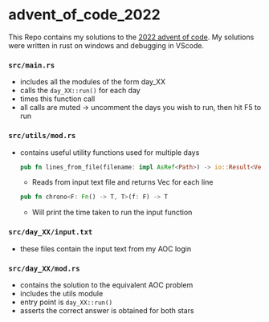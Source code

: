 # advent_of_code_2022

This Repo contains my solutions to the [2022 advent of code](https://adventofcode.com/2022). 
My solutions were written in rust on windows and debugging in VScode.

### `src/main.rs`
- includes all the modules of the form day_XX
- calls the `day_XX::run()` for each day
- times this function call
- all calls are muted -> uncomment the days you wish to run, then hit F5 to run
### `src/utils/mod.rs`
- contains useful utility functions used for multiple days
  ```rust
  pub fn lines_from_file(filename: impl AsRef<Path>) -> io::Result<Vec<String>>
  ```
  * Reads from input text file and returns Vec<String> for each line
  ```rust
  pub fn chrono<F: Fn() -> T, T>(f: F) -> T
  ```
  * Will print the time taken to run the input function
### `src/day_XX/input.txt`
- these files contain the input text from my AOC login
### `src/day_XX/mod.rs`
- contains the solution to the equivalent AOC problem
- includes the utils module
- entry point is `day_XX::run()`
- asserts the correct answer is obtained for both stars
